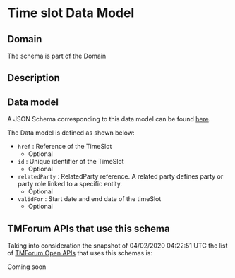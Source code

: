 # Time slot Data Model

## Domain

The  schema is part of the  Domain

## Description



## Data model

A JSON Schema corresponding to this data model can be found
[here](https://github.com/tmforum-rand/schemas/blob/candidates/Customer/TimeSlot.schema.json).

The Data model is defined as shown below:
- `href` : Reference of the TimeSlot
  - Optional
- `id` : Unique identifier of the TimeSlot
  - Optional
- `relatedParty` : RelatedParty reference. A related party defines party or party role linked to a specific entity.
  - Optional
- `validFor` : Start date and end date of the timeSlot
  - Optional




## TMForum APIs that use this schema

Taking into consideration the snapshot of 04/02/2020 04:22:51 UTC the list of [TMForum Open APIs](https://www.tmforum.org/open-apis/) that uses this schemas is:

Coming soon